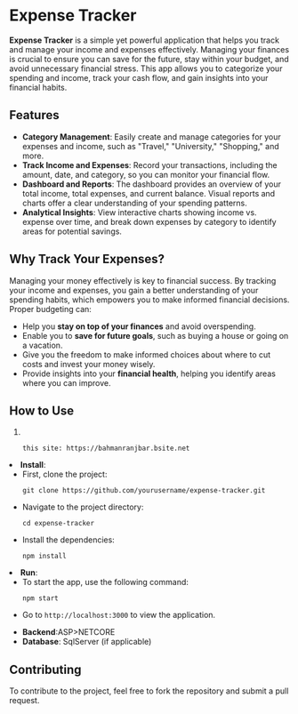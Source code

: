 <!DOCTYPE html>
<html lang="en">
<head>
    <title>Expense Tracker README</title>
</head>
<body>
<h1>Expense Tracker</h1>
<p><strong>Expense Tracker</strong> is a simple yet powerful application that helps you track and manage your income and expenses effectively. Managing your finances is crucial to ensure you can save for the future, stay within your budget, and avoid unnecessary financial stress. This app allows you to categorize your spending and income, track your cash flow, and gain insights into your financial habits.</p>
<h2>Features</h2>
<ul>
    <li><strong>Category Management</strong>: Easily create and manage categories for your expenses and income, such as "Travel," "University," "Shopping," and more.</li>
    <li><strong>Track Income and Expenses</strong>: Record your transactions, including the amount, date, and category, so you can monitor your financial flow.</li>
    <li><strong>Dashboard and Reports</strong>: The dashboard provides an overview of your total income, total expenses, and current balance. Visual reports and charts offer a clear understanding of your spending patterns.</li>
    <li><strong>Analytical Insights</strong>: View interactive charts showing income vs. expense over time, and break down expenses by category to identify areas for potential savings.</li>
</ul>
<h2>Why Track Your Expenses?</h2>
<p>Managing your money effectively is key to financial success. By tracking your income and expenses, you gain a better understanding of your spending habits, which empowers you to make informed financial decisions. Proper budgeting can:</p>
<ul>
    <li>Help you <strong>stay on top of your finances</strong> and avoid overspending.</li>
    <li>Enable you to <strong>save for future goals</strong>, such as buying a house or going on a vacation.</li>
    <li>Give you the freedom to make informed choices about where to cut costs and invest your money wisely.</li>
    <li>Provide insights into your <strong>financial health</strong>, helping you identify areas where you can improve.</li>
</ul>
<h2>How to Use</h2>
<ol>
    <li></li><pre><code>this site: https://bahmanranjbar.bsite.net</code></pre></ol>
    <li><strong>Install</strong>:
        <ul>
            <li>First, clone the project:</li>
            <pre><code>git clone https://github.com/yourusername/expense-tracker.git</code></pre>
            <li>Navigate to the project directory:</li>
            <pre><code>cd expense-tracker</code></pre>
            <li>Install the dependencies:</li>
            <pre><code>npm install</code></pre>
        </ul>
    </li>
    <li><strong>Run</strong>:
        <ul>
            <li>To start the app, use the following command:</li>
            <pre><code>npm start</code></pre>
            <li>Go to <code>http://localhost:3000</code> to view the application.</li>
        </ul>
    </li>
</ol>
<ul>
    <li><strong>Backend</strong>:ASP>NETCORE</li>
    <li><strong>Database</strong>: SqlServer (if applicable)</li>
</ul>
<h2>Contributing</h2>
<p>To contribute to the project, feel free to fork the repository and submit a pull request.</p>
</body>
</html>
